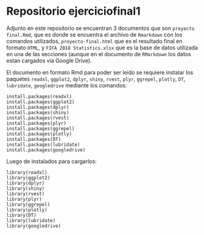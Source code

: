 # Repositorio ejerciciofinal1

Adjunto en este repositorio se encuentran 3 documentos que son `proyecto final.Rmd`, que es donde se encuentra el archivo de `Rmarkdown` con los comandos utilizados, `proyecto-final.html` que es el resultado final en formato `HTML`, y `FIFA 2018 Statistics.xlsx` que es la base de datos utilizada en una de las secciones (aunque en el documento de `RMarkdown` los datos estan cargados vía Google Drive).

El documento en formato Rmd para poder ser leído se requiere instalar los paquetes `readxl`, `ggplot2`, `dplyr`, `shiny`, `rvest`, `plyr`, `ggrepel`, `plotly`, `DT`, `lubridate`, `googledrive` mediante los comandos: 

```
install.packages(readxl)
install.packages(ggplot2)
install.packages(dplyr)
install.packages(shiny)
install.packages(rvest)
install.packages(plyr)
install.packages(ggrepel)
install.packages(plotly)
install.packages(DT)
install.packages(lubridate)
install.packages(googledrive)
```

Luego de instalados para cargarlos:

```
library(readxl)
library(ggplot2)
library(dplyr)
library(shiny)
library(rvest)
library(plyr)
library(ggrepel)
library(plotly)
library(DT)
library(lubridate)
library(googledrive)
```
